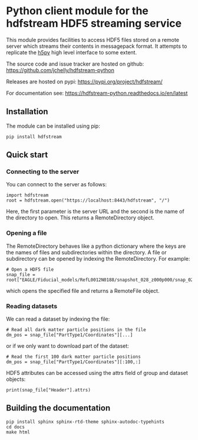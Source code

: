 # Python client module for the hdfstream HDF5 streaming service

This module provides facilities to access HDF5 files stored on a
remote server which streams their contents in messagepack format. It
attempts to replicate the [h5py](https://www.h5py.org/) high level
interface to some extent.

The source code and issue tracker are hosted on github:
https://github.com/jchelly/hdfstream-python

Releases are hosted on pypi: https://pypi.org/project/hdfstream/

For documentation see: https://hdfstream-python.readthedocs.io/en/latest

## Installation

The module can be installed using pip:
```
pip install hdfstream
```

## Quick start

### Connecting to the server

You can connect to the server as follows:
```
import hdfstream
root = hdfstream.open("https://localhost:8443/hdfstream", "/")
```
Here, the first parameter is the server URL and the second is the name
of the directory to open. This returns a RemoteDirectory object.

### Opening a file

The RemoteDirectory behaves like a python dictionary where the keys
are the names of files and subdirectories within the directory. A file
or subdirectory can be opened by indexing the RemoteDirectory. For
example:
```
# Open a HDF5 file
snap_file = root["EAGLE/Fiducial_models/RefL0012N0188/snapshot_028_z000p000/snap_028_z000p000.0.hdf5"]
```
which opens the specified file and returns a RemoteFile object.

### Reading datasets

We can read a dataset by indexing the file:
```
# Read all dark matter particle positions in the file
dm_pos = snap_file["PartType1/Coordinates"][...]
```
or if we only want to download part of the dataset:
```
# Read the first 100 dark matter particle positions
dm_pos = snap_file["PartType1/Coordinates"][:100,:]
```
HDF5 attributes can be accessed using the attrs field of group and dataset objects:
```
print(snap_file["Header"].attrs)
```

## Building the documentation

```
pip install sphinx sphinx-rtd-theme sphinx-autodoc-typehints
cd docs
make html
```

